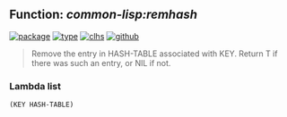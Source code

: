 ## Function: ***common-lisp:remhash***
[![package](https://img.shields.io/badge/Package-COMMON--LISP-5f9ea0.svg?style=social&colorA=999999)](../) [![type](https://img.shields.io/badge/Type-Function-5f9ea0.svg?style=social&colorA=999999)](../#function) [![clhs](https://img.shields.io/badge/CLHS-REMHASH-5f9ea0.svg?style=social&colorA=999999)](http://www.lispworks.com/documentation/HyperSpec/Body/f_remhas.htm) [![github](https://img.shields.io/badge/GitHub-View_the_source-5f9ea0.svg?style=social&colorA=999999&logo=github)](https://github.com/sbcl/sbcl/blob/master/src/code/target-hash-table.lisp/) 

> Remove the entry in HASH-TABLE associated with KEY. Return T if
> there was such an entry, or NIL if not.

### Lambda list
```
(KEY HASH-TABLE)
```
